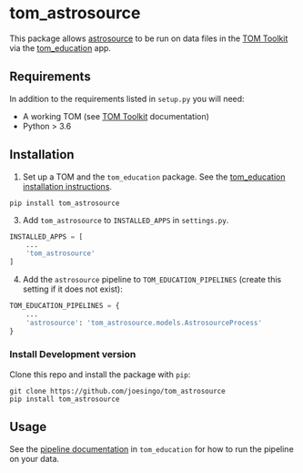 # tom_astrosource

This package allows [astrosource](https://github.com/zemogle/astrosource/) to
be run on data files in the [TOM Toolkit](https://tomtoolkit.github.io/) via
the [tom_education](https://github.com/joesingo/tom_education) app.

## Requirements

In addition to the requirements listed in `setup.py` you will need:

- A working TOM (see [TOM Toolkit](https://tomtoolkit.github.io/) documentation)
- Python > 3.6

## Installation

1. Set up a TOM and the `tom_education` package. See the [tom_education
  installation
  instructions](https://github.com/joesingo/tom_education#installation).

```
pip install tom_astrosource
```

3. Add `tom_astrosource` to `INSTALLED_APPS` in `settings.py`.

```python
INSTALLED_APPS = [
    ...
    'tom_astrosource'
]
```

4. Add the `astrosource` pipeline to `TOM_EDUCATION_PIPELINES` (create this
setting if it does not exist):

```python
TOM_EDUCATION_PIPELINES = {
    ...
    'astrosource': 'tom_astrosource.models.AstrosourceProcess'
}
```

### Install Development version

Clone this repo and install the package with `pip`:

```
git clone https://github.com/joesingo/tom_astrosource
pip install tom_astrosource
```

## Usage

See the [pipeline
documentation](https://github.com/joesingo/tom_education/blob/master/doc/pipelines.md)
in `tom_education` for how to run the pipeline on your data.
